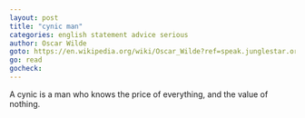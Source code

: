 ```yaml
---
layout: post
title: "cynic man"
categories: english statement advice serious
author: Oscar Wilde
goto: https://en.wikipedia.org/wiki/Oscar_Wilde?ref=speak.junglestar.org
go: read
gocheck:
---
```

A cynic is a man who knows the price of everything, and the value of nothing.
